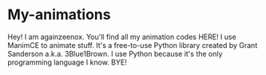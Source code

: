 # My-animations
Hey!
I am againzeenox.
You'll find all my animation codes HERE!
I use ManimCE to animate stuff.
It's a free-to-use Python library created by Grant Sanderson a.k.a. 3Blue1Brown.
I use Python because it's the only programming language I know.
BYE!
